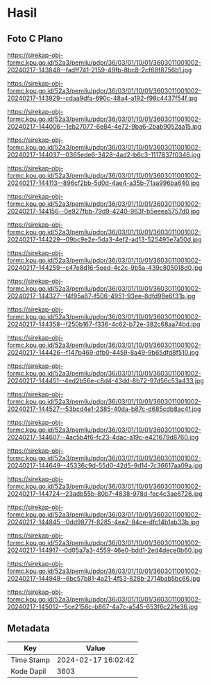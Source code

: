 # Hasil

## Foto C Plano

https://sirekap-obj-formc.kpu.go.id/52a3/pemilu/pdpr/36/03/01/10/01/3603011001002-20240217-143848--fadff741-2159-49fb-8bc8-2cf68f8756b1.jpg

https://sirekap-obj-formc.kpu.go.id/52a3/pemilu/pdpr/36/03/01/10/01/3603011001002-20240217-143929--cdaa9dfa-690c-48a4-a192-f98c4437f54f.jpg

https://sirekap-obj-formc.kpu.go.id/52a3/pemilu/pdpr/36/03/01/10/01/3603011001002-20240217-144006--1eb27077-6e84-4e72-9ba6-2bab9052aa15.jpg

https://sirekap-obj-formc.kpu.go.id/52a3/pemilu/pdpr/36/03/01/10/01/3603011001002-20240217-144037--0365ede6-3428-4ad2-b6c3-1117837f0346.jpg

https://sirekap-obj-formc.kpu.go.id/52a3/pemilu/pdpr/36/03/01/10/01/3603011001002-20240217-144113--896cf2bb-5d0d-4ae4-a35b-71aa996ba640.jpg

https://sirekap-obj-formc.kpu.go.id/52a3/pemilu/pdpr/36/03/01/10/01/3603011001002-20240217-144156--0e927fbb-79d9-4240-963f-b5eeea5757d0.jpg

https://sirekap-obj-formc.kpu.go.id/52a3/pemilu/pdpr/36/03/01/10/01/3603011001002-20240217-144229--09bc9e2e-5da3-4ef2-ad13-525495e7a50d.jpg

https://sirekap-obj-formc.kpu.go.id/52a3/pemilu/pdpr/36/03/01/10/01/3603011001002-20240217-144259--c47e8d16-5eed-4c2c-9b5a-439c805018d0.jpg

https://sirekap-obj-formc.kpu.go.id/52a3/pemilu/pdpr/36/03/01/10/01/3603011001002-20240217-144327--f4f95a87-f506-4951-93ee-8dfd98e6f31b.jpg

https://sirekap-obj-formc.kpu.go.id/52a3/pemilu/pdpr/36/03/01/10/01/3603011001002-20240217-144358--f250b167-f336-4c62-b72e-382c68aa74bd.jpg

https://sirekap-obj-formc.kpu.go.id/52a3/pemilu/pdpr/36/03/01/10/01/3603011001002-20240217-144426--f147b469-dfb0-4459-8a49-9b65dfd8f510.jpg

https://sirekap-obj-formc.kpu.go.id/52a3/pemilu/pdpr/36/03/01/10/01/3603011001002-20240217-144451--4ed2b56e-c8d4-43dd-8b72-97d56c53a433.jpg

https://sirekap-obj-formc.kpu.go.id/52a3/pemilu/pdpr/36/03/01/10/01/3603011001002-20240217-144527--53bcd4e1-2385-40da-b87c-d685cdb8ac4f.jpg

https://sirekap-obj-formc.kpu.go.id/52a3/pemilu/pdpr/36/03/01/10/01/3603011001002-20240217-144607--4ac5b4f6-fc23-4dac-a19c-e421679d8760.jpg

https://sirekap-obj-formc.kpu.go.id/52a3/pemilu/pdpr/36/03/01/10/01/3603011001002-20240217-144649--45336c9d-55d0-42d5-9d14-7c36617aa09a.jpg

https://sirekap-obj-formc.kpu.go.id/52a3/pemilu/pdpr/36/03/01/10/01/3603011001002-20240217-144724--23adb55b-80b7-4838-978d-fec4c3ae6726.jpg

https://sirekap-obj-formc.kpu.go.id/52a3/pemilu/pdpr/36/03/01/10/01/3603011001002-20240217-144845--0dd9877f-8285-4ea2-84ce-dfc14b1ab33b.jpg

https://sirekap-obj-formc.kpu.go.id/52a3/pemilu/pdpr/36/03/01/10/01/3603011001002-20240217-144917--0d05a7a3-4559-46e0-bdd1-2ed4dece0b60.jpg

https://sirekap-obj-formc.kpu.go.id/52a3/pemilu/pdpr/36/03/01/10/01/3603011001002-20240217-144948--6bc57b81-4a21-4f53-828b-2714bab5bc66.jpg

https://sirekap-obj-formc.kpu.go.id/52a3/pemilu/pdpr/36/03/01/10/01/3603011001002-20240217-145012--5ce2156c-b867-4a7c-a545-653f6c22fe36.jpg


## Metadata

| Key        | Value               |
| ---------- | ------------------- |
| Time Stamp | 2024-02-17 16:02:42 |
| Kode Dapil | 3603                |



